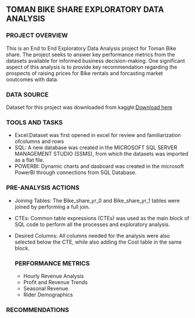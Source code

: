 ## TOMAN BIKE SHARE EXPLORATORY DATA ANALYSIS
### PROJECT OVERVIEW
This is an End to End Exploratory Data Analysis project for Toman Bike share. The project seeks to answer key performance metrics from the datasets available for informed business decision-making. One significant aspect of this analysis is to provide key recommendation regarding the prospects of raising prices for Bike rentals and forcasting market ooutcomes with data.

### DATA SOURCE
Dataset for this project was downloaded from kaggle:[Download here](https://www.kaggle.com/datasets/walmalki/toman-bike-share-dataset)

### TOOLS AND TASKS
- Excel:Dataset was first opened in excel for review and familiarization ofcolumns and rows
- SQL:  A new database was created in the MICROSOFT SQL SERVER MANAGEMENT STUDIO (SSMS), from which the datasets was imported as a flat file.
- POWERBI: Dynamic charts and dasboard was created in the microsoft PowerBI through connections from SQL Database.

### PRE-ANALYSIS ACTIONS
- Joining Tables: The Bike_share_yr_0 and Bike_share_yr_1 tables were joined by performing a full join.
- CTEs: Common table expressions (CTEs) was used as the main block of SQL code to perform all the processes and exploratory analysis.
- Desired Columns: All columns needed for the analysis were also selected below the CTE, while also adding the Cost table in the same block.

  ### PERFORMANCE METRICS
  - Hourly Revenue Analysis
  - Profit and Revenue Trends
  - Seasonal Revenue
  - Rider Demographics

 ### RECOMMENDATIONS
 
  


  
